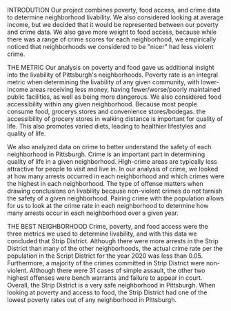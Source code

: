 INTRODUTION 
Our project combines poverty, food access, and crime data to determine neighborhood livability. We also considered looking at average income, but we decided that it would be represented between our poverty and crime data. We also gave more weight to food access, because while there was a range of crime scores for each neighborhood, we empirically noticed that neighborhoods we considered to be "nicer" had less violent crime. 

THE METRIC
Our analysis on poverty and food gave us additional insight into the livability of Pittsburgh's neighborhoods. Poverty rate is an integral metric when determining the livability of any given community, with lower-income areas receiving less money, having fewer/worse/poorly maintained public facilities, as well as being more dangerous. We also considered food accessibility within any given neighborhood. Because most people consume food, grocerys stores and convenience stores/bodegas. the accessibility of grocery stores in walking distance is important for quality of life. This also promotes varied diets, leading to healthier lifestyles and quality of life. 

We also analyzed data on crime to better understand the safety of each neighborhood in Pittsburgh. Crime is an important part in determining quality of life in a given neighborhood. High-crime areas are typically less attractive for people to visit and live in. In our analysis of crime, we looked at how many arrests occurred in each neighborhood and which crimes were the highest in each neighborhood. The type of offense matters when drawing conclusions on livability because non-violent crimes do not tarnish the safety of a given neighborhood. Pairing crime with the population allows for us to look at the crime rate in each neighborhood to determine how many arrests occur in each neighborhood over a given year. 

THE BEST NEIGHBORHOOD
Crime, poverty, and food access were the three metrics we used to determine livability, and with this data we concluded that Strip District. Although there were more arrests in the Strip District than many of the other neighborhoods, the actual crime rate per the population in the Script District for the year 2020 was less than 0.05. Furthermore, a majority of the crimes committed in Strip District were non-violent. Although there were 31 cases of simple assault, the other two highest offenses were bench warrants and failure to appear in court. Overall, the Strip District is a very safe neighborhood in Pittsburgh. When looking at poverty and access to food, the Strip District had one of the lowest poverty rates out of any neighborhood in Pittsburgh.
